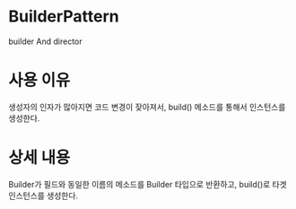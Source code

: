 # BuilderPattern
builder And director

# 사용 이유
생성자의 인자가 많아지면 코드 변경이 잦아져서, build() 메소드를 통해서 인스턴스를 생성한다.

# 상세 내용
Builder가 필드와 동일한 이름의 메소드를 Builder 타입으로 반환하고, build()로 타겟 인스턴스를 생성한다.
